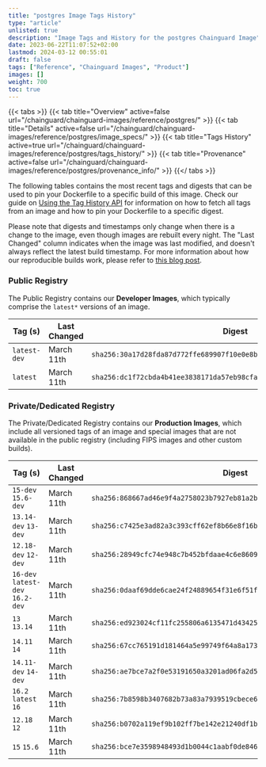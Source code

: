 ```yaml
---
title: "postgres Image Tags History"
type: "article"
unlisted: true
description: "Image Tags and History for the postgres Chainguard Image"
date: 2023-06-22T11:07:52+02:00
lastmod: 2024-03-12 00:55:01
draft: false
tags: ["Reference", "Chainguard Images", "Product"]
images: []
weight: 700
toc: true
---
```


{{< tabs >}}
{{< tab title="Overview" active=false url="/chainguard/chainguard-images/reference/postgres/" >}}
{{< tab title="Details" active=false url="/chainguard/chainguard-images/reference/postgres/image_specs/" >}}
{{< tab title="Tags History" active=true url="/chainguard/chainguard-images/reference/postgres/tags_history/" >}}
{{< tab title="Provenance" active=false url="/chainguard/chainguard-images/reference/postgres/provenance_info/" >}}
{{</ tabs >}}

The following tables contains the most recent tags and digests that can be used to pin your Dockerfile to a specific build of this image. Check our guide on [Using the Tag History API](/chainguard/chainguard-images/using-the-tag-history-api/) for information on how to fetch all tags from an image and how to pin your Dockerfile to a specific digest.

Please note that digests and timestamps only change when there is a change to the image, even though images are rebuilt every night. The "Last Changed" column indicates when the image was last modified, and doesn't always reflect the latest build timestamp. For more information about how our reproducible builds work, please refer to [this blog post](https://www.chainguard.dev/unchained/reproducing-chainguards-reproducible-image-builds).

### Public Registry
The Public Registry contains our **Developer Images**, which typically comprise the `latest*` versions of an image.

| Tag (s)       | Last Changed | Digest                                                                    |
|---------------|--------------|---------------------------------------------------------------------------|
|  `latest-dev` | March 11th   | `sha256:30a17d28fda87d772ffe689907f10e0e8b3ba9ebe3321400830b74b3553fc2ef` |
|  `latest`     | March 11th   | `sha256:dc1f72cbda4b41ee3838171da57eb98cfa7fbcd90bc81611dae5996b757793e4` |


### Private/Dedicated Registry
The Private/Dedicated Registry contains our **Production Images**, which include all versioned tags of an image and special images that are not available in the public registry (including FIPS images and other custom builds).

| Tag (s)                           | Last Changed | Digest                                                                    |
|-----------------------------------|--------------|---------------------------------------------------------------------------|
|  `15-dev` `15.6-dev`              | March 11th   | `sha256:868667ad46e9f4a2758023b7927eb81a2b3aedbb8c96bcc799c9b7fb2632c032` |
|  `13.14-dev` `13-dev`             | March 11th   | `sha256:c7425e3ad82a3c393cff62ef8b66e8f16b8268d88eef31ca379689c788ddf6af` |
|  `12.18-dev` `12-dev`             | March 11th   | `sha256:28949cfc74e948c7b452bfdaae4c6e86099435a770da367899cf69307018ba0e` |
|  `16-dev` `latest-dev` `16.2-dev` | March 11th   | `sha256:0daaf69dde6cae24f24889654f31e6f51fcd432dd4ee6cf92b220fbba3de3c43` |
|  `13` `13.14`                     | March 11th   | `sha256:ed923024cf11fc255806a6135471d434257cd6e75da01cbf3c61ccf698901d84` |
|  `14.11` `14`                     | March 11th   | `sha256:67cc765191d181464a5e99749f64a8a173d7e712f6c2863fbb921720320871f0` |
|  `14.11-dev` `14-dev`             | March 11th   | `sha256:ae7bce7a2f0e53191650a3201ad06fa2d58999be71c68a58c0522ee2c0234f0c` |
|  `16.2` `latest` `16`             | March 11th   | `sha256:7b8598b3407682b73a83a7939519cbece600bc5a0464999922c979e10ee9eb3a` |
|  `12.18` `12`                     | March 11th   | `sha256:b0702a119ef9b102ff7be142e21240df1be8dca14eadc2bd5e1bfaa60e11d777` |
|  `15` `15.6`                      | March 11th   | `sha256:bce7e3598948493d1b0044c1aabf0de8464182a72777c2c59f044b1887748cdc` |

